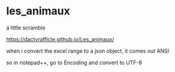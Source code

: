 # les_animaux
a little scramble


https://dactyrafficle.github.io/Les_animaux/


when i convert the excel range to a json object, it comes out ANSI

so in notepad++, go to Encoding and convert to UTF-8


